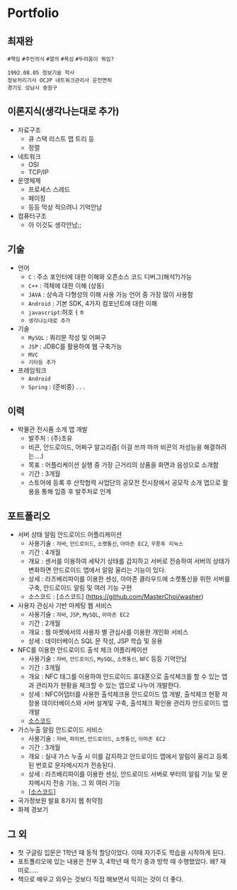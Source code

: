 # Portfolio
## 최재완
`#책임` `#주인의식` `#열의` `#욕심` `#두려움이 뭐임?`
```
1992.08.05 정보기술 학사
정보처리기사 OCJP 네트워크관리사 운전면허
경기도 성남시 중원구
```
## 이론지식(생각나는대로 추가)
* 자료구조
    * 큐 스택 리스트 맵 트리 등
    * 정렬
* 네트워크
    * OSI
    * TCP/IP
* 운영체제
    * 프로세스 스레드
    * 페이징
    * 등등 막상 적으려니 기억안남
* 컴퓨터구조
    * 아 이것도 생각안남;;
## 기술
* 언어
   * `C` : 주소 포인터에 대한 이해와 오픈소스 코드 디버그(해석?)가능
   * `C++` : 객체에 대한 이해 (상동)
   * `JAVA` : 상속과 다형성의 이해 사용 가능 언어 중 가장 많이 사용함
   * `Android` : 기본 SDK, 4가지 컴포넌트에 대한 이해 
   * `javascript`:허호ㅓㅎ
   * `생각나는대로 추가`
* 기술
   * `MySQL` : 쿼리문 작성 및 어쩌구
   * `JSP` : JDBC를 활용하여 웹 구축가능
   * `MVC`
   * `기타등 추가`
* 프레임워크
   * `Android`
   * `Spring` : (준비중)
    .
    .
    .
## 이력
* 박물관 전시품 소개 앱 개발
    * 발주처 : (주)조유 
    * 비콘, 안드로이드, 어쩌구 알고리즘( 이걸 쓰까 마까 비콘의 저성능을 해결하려는....)
    * 목표 : 어플리케이션 실행 중 가장 근거리의 상품을 화면과 음성으로 소개함
    * 기간 : 3개월
    * 스토어에 등록 후 산학협력 사업단의 공모전 전시장에서 공모작 소개 앱으로 활용을 통해 입증 후 발주처로 인계
## 포트폴리오
* 서버 상태 알림 안드로이드 어플리케이션
    * 사용기술 : `자바`, `안드로이드`, `소켓통신`, `아마존 EC2`, `우툰투 리눅스`
    * 기간 : 4개월
    * 개요 : 센서를 이용하여 세탁기 상태를 감지하고 서버로 전송하여 서버의 상태가 변화하면 안드로이드 앱에서 알람 울리는 기능이 있다.
    * 상세 : 라즈베리파이를 이용한 센싱, 아마존 클라우드에 소켓통신을 위한 서버를 구축, 안드로이드 알림 및 여러 기능 구현
    * 소스코드 : [소스코드] (https://github.com/MasterChoi/washer)
* 사용자 관심사 기반 마케팅 웹 서비스
     * 사용기술 : `자바`, `JSP`, `MySQL`, `아마존 EC2`
    * 기간 : 2개월
    * 개요 : 웹 마켓에서의 사용자 별 관심사를 이용한 개인화 서비스
    * 상세 : 데이터베이스 SQL 문 작성, JSP 학습 및 응용
* NFC를 이용한 안드로이드 출석 체크 어플리케이션
    * 사용기술 : `자바`, `안드로이드`, `MySQL`, `소켓통신`, `NFC` 등등 기억안남
    * 기간 : 3개월
    * 개요 : NFC 태그를 이용하여 안드로이드 휴대폰으로 출석체크를 할 수 있는 앱과 관리자가 현황을 체크할 수 있는 앱으로 나누어 개발한다.
    * 상세 : NFC어댑터를 사용한 출석체크용 안드로이드 앱 개발, 출석체크 현황 저장용 데이터베이스와 서버 설계및 구축, 출석체크 확인용 관리자 안드로이드 앱 개발
    * [소스코드](https://github.com/MasterChoi/attendance)
* 가스누출 알림 안드로이드 서비스
    * 사용기술 : `자바`, `파이썬`, `안드로이드`, `소켓통신`, `아마존 EC2`
    * 기간 : 3개월
    * 개요 : 실내 가스 누출 시 이를 감지하고 안드로이드 앱에서 알림이 울리고 등록된 번호로 문자메시지가 전송된다. 
    * 상세 : 라즈베리파이를 이용한 센싱, 안드로이드 서버로 부터의 알림 기능 및 문자메시지 전송 기능, 그 외 여러 기능
    * [[소스코드]](https://github.com/MasterChoi/gas)
* 국가정보원 발표 8가지 웹 취약점
* 화제 경보기
## 그 외
* 첫 구글링 입문은 1학년 때 동적 할당이었다. 이때 자기주도 학습을 시작하게 된다.
* 포트폴리오에 있는 내용은 전부 3, 4학년 때 학기 중과 방학 때 수행했었다. 왜? 재미로.....
* 책으로 배우고 외우는 것보다 직접 해보면서 익히는 것이 더 좋다.
